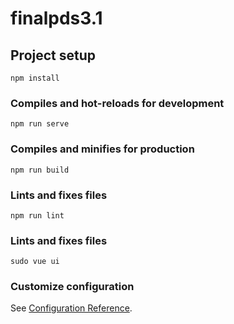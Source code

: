 # finalpds3.1

## Project setup
```
npm install
```

### Compiles and hot-reloads for development
```
npm run serve
```

### Compiles and minifies for production
```
npm run build
```

### Lints and fixes files
```
npm run lint
```
### Lints and fixes files
```
sudo vue ui
```
### Customize configuration
See [Configuration Reference](https://cli.vuejs.org/config/).
